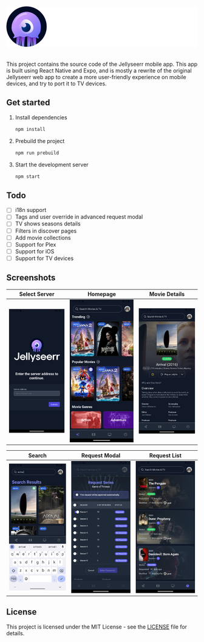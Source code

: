 <p align="center">
<img src="./assets/logo_full.svg" alt="Jellyseerr" style="margin: 20px 0;">
</p>

This project contains the source code of the Jellyseerr mobile app. This app is built using React Native and Expo, and is mostly a rewrite of the original Jellyseerr web app to create a more user-friendly experience on mobile devices, and try to port it to TV devices.

## Get started

1. Install dependencies

   ```bash
   npm install
   ```

2. Prebuild the project

   ```bash
   npm run prebuild
   ```

3. Start the development server

   ```bash
   npm start
   ```

## Todo

- [ ] i18n support
- [ ] Tags and user override in advanced request modal
- [ ] TV shows seasons details
- [ ] Filters in discover pages
- [ ] Add movie collections
- [ ] Support for Plex
- [ ] Support for iOS
- [ ] Support for TV devices

## Screenshots

| Select Server                                  | Homepage                                | Movie Details                                     |
| ---------------------------------------------- | --------------------------------------- | ------------------------------------------------- |
| ![Select Server](./screenshots/server-url.png) | ![Homepage](./screenshots/homepage.png) | ![Movie Details](./screenshots/movie-details.png) |

| Search                              | Request Modal                                     | Request List                                    |
| ----------------------------------- | ------------------------------------------------- | ----------------------------------------------- |
| ![Search](./screenshots/search.png) | ![Request Modal](./screenshots/request-modal.png) | ![Request List](./screenshots/request-list.png) |

## License

This project is licensed under the MIT License - see the [LICENSE](LICENSE) file for details.
